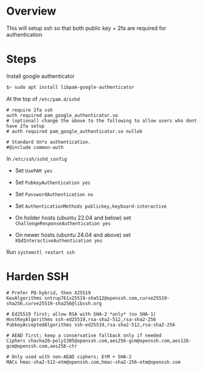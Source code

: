 # Overview

This will setup ssh so that both public key + 2fa are required for authentication

# Steps
Install google authenticator

```sh
$> sudo apt install libpam-google-authenticator
```

At the top of `/etc/pam.d/sshd`

```
# require 2fa ssh
auth required pam_google_authenticator.so
# (optional) change the above to the following to allow users who dont have 2fa setup
# auth required pam_google_authenticator.so nullok

# Standard Un*x authentication.
#@include common-auth
```

In `/etc/ssh/sshd_config`

* Set `UsePAM yes`
* Set `PubkeyAuthentication yes`
* Set `PasswordAuthentication no`
* Set `AuthenticationMethods publickey,keyboard-interactive`

* On holder hosts (ubuntu 22.04 and below) set `ChallengeResponseAuthentication yes`
* On newer hosts (ubuntu 24.04 and above) set `KbdInteractiveAuthentication yes`

Run `systemctl restart ssh`

# Harden SSH

```
# Prefer PQ-hybrid, then X25519
KexAlgorithms sntrup761x25519-sha512@openssh.com,curve25519-sha256,curve25519-sha256@libssh.org

# Ed25519 first; allow RSA with SHA-2 *only* (no SHA-1)
HostKeyAlgorithms ssh-ed25519,rsa-sha2-512,rsa-sha2-256
PubkeyAcceptedAlgorithms ssh-ed25519,rsa-sha2-512,rsa-sha2-256

# AEAD first; keep a conservative fallback only if needed
Ciphers chacha20-poly1305@openssh.com,aes256-gcm@openssh.com,aes128-gcm@openssh.com,aes256-ctr

# Only used with non-AEAD ciphers; EtM + SHA-2
MACs hmac-sha2-512-etm@openssh.com,hmac-sha2-256-etm@openssh.com
```
